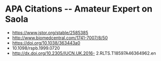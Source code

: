 # APA Citations -- Amateur Expert on Saola
* https://www.jstor.org/stable/2585385
* http://www.biomedcentral.com/1741-7007/8/50
* https://doi.org/10.1038/363443a0
* 10.1098/rspb.1999.0720
* http://dx.doi.org/10.2305/IUCN.UK.2016- 2.RLTS.T18597A46364962.en
